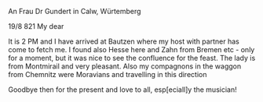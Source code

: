 An Frau Dr Gundert in Calw, Würtemberg

 19/8 821
My dear

It is 2 PM and I have arrived at Bautzen where my host with partner has come to fetch me. I found also Hesse here and Zahn from Bremen etc - only for a moment, but it was nice to see the confluence for the feast. The lady is from Montmirail and very pleasant. Also my compagnons in the waggon from Chemnitz were Moravians and travelling in this direction

Goodbye then for the present and love to all, esp[eciall]y the musician! 